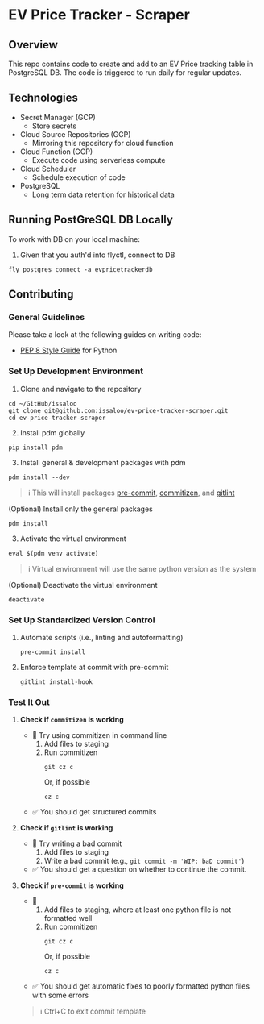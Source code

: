 # EV Price Tracker - Scraper

## Overview
This repo contains code to create and add to an EV Price tracking table in PostgreSQL DB. The code is triggered to run daily for regular updates.

## Technologies
- Secret Manager (GCP)
   - Store secrets
- Cloud Source Repositories (GCP)
   - Mirroring this repository for cloud function
- Cloud Function (GCP)
   - Execute code using serverless compute
- Cloud Scheduler
   - Schedule execution of code
- PostgreSQL
   - Long term data retention for historical data

## Running PostGreSQL DB Locally

To work with DB on your local machine:

1. Given that you auth'd into flyctl, connect to DB
```shell
fly postgres connect -a evpricetrackerdb
```

## Contributing

### General Guidelines
Please take a look at the following guides on writing code:
- [PEP 8 Style Guide](https://www.python.org/dev/peps/pep-0008/) for Python

### Set Up Development Environment
1. Clone and navigate to the repository
```shell
cd ~/GitHub/issaloo
git clone git@github.com:issaloo/ev-price-tracker-scraper.git
cd ev-price-tracker-scraper
```

2. Install pdm globally
```shell
pip install pdm
```

3. Install general & development packages with pdm
```shell
pdm install --dev
```
> :information_source: This will install packages [pre-commit](https://pre-commit.com/), [commitizen](https://commitizen-tools.github.io/commitizen/), and [gitlint](https://jorisroovers.com/gitlint/latest/)

(Optional) Install only the general packages
```shell
pdm install
```

3. Activate the virtual environment
```shell
eval $(pdm venv activate)
```
> :information_source: Virtual environment will use the same python version as the system

(Optional) Deactivate the virtual environment
```shell
deactivate
```

### Set Up Standardized Version Control

1. Automate scripts (i.e., linting and autoformatting)
   ```shell
   pre-commit install
   ```
   
2. Enforce template at commit with pre-commit
   ```shell
   gitlint install-hook
   ```

### Test It Out

1. **Check if `commitizen` is working**
   - :mag_right: Try using commitizen in command line 
      1. Add files to staging
      2. Run commitizen
         ```shell
         git cz c
         ```
         Or, if possible
         ```shell
         cz c
         ```
   - :white_check_mark: You should get structured commits

2. **Check if `gitlint` is working**
   - :mag_right: Try writing a bad commit
     1. Add files to staging
     2. Write a bad commit (e.g., `git commit -m 'WIP: baD commit'`)
   - :white_check_mark: You should get a question on whether to continue the commit.

3. **Check if `pre-commit` is working**
   - :mag_right: 
     1. Add files to staging, where at least one python file is not formatted well
     2. Run commitizen
         ```shell
         git cz c
         ```
         Or, if possible
         ```shell
         cz c
         ```
   - :white_check_mark: You should get automatic fixes to poorly formatted python files with some errors

   > :information_source:  Ctrl+C to exit commit template
